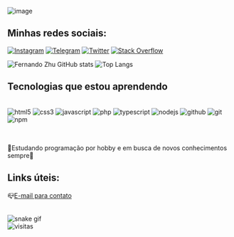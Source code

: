 ![image](https://user-images.githubusercontent.com/96603684/168382259-7505efe1-10cb-4398-ae35-ee80d58325d1.png)
## Minhas redes sociais:
[![Instagram](https://img.shields.io/badge/Instagram-E4405F?style=for-the-badge&logo=instagram&logoColor=white)](https://instagram.com/bsd002)
[![Telegram](https://img.shields.io/badge/Telegram-2CA5E0?style=for-the-badge&logo=telegram&logoColor=white)](https://t.me/FernandoSXZ)
[![Twitter](https://img.shields.io/badge/Twitter-1DA1F2?style=for-the-badge&logo=twitter&logoColor=white)](https://twitter.com/FernandoZhu14)
[![Stack Overflow](https://img.shields.io/badge/Stack_Overflow-FE7A16?style=for-the-badge&logo=stack-overflow&logoColor=white)](https://pt.stackoverflow.com/users/277380/kurumi30)

![Fernando Zhu GitHub stats](https://github-readme-stats-git-masterrstaa-rickstaa.vercel.app/api?username=Kurumi30&&show_icons=true&theme=dracula)
![Top Langs](https://github-readme-stats-git-masterrstaa-rickstaa.vercel.app/api/top-langs/?username=Kurumi30&hide=html&exclude_repo=python_vim&hide_border=true&theme=dracula)

## Tecnologias que estou aprendendo

<div style="display: inline_block"><br/>
    <img align="center" alt="html5" src="https://img.shields.io/badge/HTML5-E34F26?style=for-the-badge&logo=html5&logoColor=white">
    <img align="center" alt="css3" src="https://img.shields.io/badge/CSS3-2CA5E0?style=for-the-badge&logo=css3&logoColor=white">
    <img align="center" alt="javascript" src="https://img.shields.io/badge/JavaScript-F7DF1E?style=for-the-badge&logo=javascript&logoColor=black">
    <img align="center" alt="php" src="https://img.shields.io/badge/PHP-777BB4?style=for-the-badge&logo=php&logoColor=white">
    <img align="center" alt="typescript" src="https://img.shields.io/badge/TypeScript-007ACC?style=for-the-badge&logo=typescript&logoColor=white">
    <img align="center" alt="nodejs" src="https://img.shields.io/badge/Node.js-43853D?style=for-the-badge&logo=node.js&logoColor=white">
    <!--img align="center" alt="shell" src="https://img.shields.io/badge/Shell_Script-121011?style=for-the-badge&logo=gnu-bash&logoColor=white"-->
    <img align="center" alt="github" src="https://img.shields.io/badge/GitHub-100000?style=for-the-badge&logo=github&logoColor=white">
    <img align="center" alt="git" src="https://img.shields.io/badge/Git-E34F26?style=for-the-badge&logo=git&logoColor=white">
    <img align="center" alt="npm" src="https://img.shields.io/badge/NPM-%23000000.svg?style=for-the-badge&logo=npm&logoColor=white">
</div><br/>

##

🚀Estudando programação por hobby e em busca de novos conhecimentos sempre🧠

## Links úteis:
📪[E-mail para contato](mailto:fernandoshengxinzhu@gmail.com)


##

![snake gif](https://github.com/Kurumi30/Kurumi30/blob/output/github-contribution-grid-snake.gif)
<br/>
![visitas](https://profile-counter.glitch.me/Kurumi30/count.svg)
